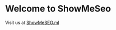 # Welcome to ShowMeSeo

Visit us at <a href='http://showmeseo.ml/silver-spring-search-marketing'>ShowMeSEO.ml</a>

<!-- <a href='http://showmeseo.ml/'>Silver Spring SEO</a> -->

